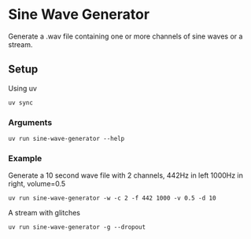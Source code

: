 # Sine Wave Generator
Generate a .wav file containing one or more channels of sine waves or a stream.

## Setup
Using uv
```
uv sync
```

### Arguments
```
uv run sine-wave-generator --help
```

### Example
Generate a 10 second wave file with 2 channels, 442Hz in left 1000Hz in right, volume=0.5
```
uv run sine-wave-generator -w -c 2 -f 442 1000 -v 0.5 -d 10
```

A stream with glitches
```
uv run sine-wave-generator -g --dropout
```
